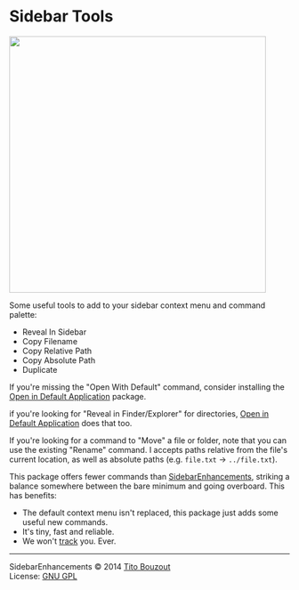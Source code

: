 # Sidebar Tools

<img src="https://raw.githubusercontent.com/braver/SideBarTools/master/screenshot.png" width="461">

Some useful tools to add to your sidebar context menu and command palette:

- Reveal In Sidebar
- Copy Filename
- Copy Relative Path
- Copy Absolute Path
- Duplicate

If you're missing the "Open With Default" command, consider installing the
[Open in Default Application][5] package.

if you're looking for "Reveal in Finder/Explorer" for directories, [Open in Default Application][5] does that too.

If you're looking for a command to "Move" a file or folder, note that you can use the existing "Rename" command. I accepts paths relative from the file's current location, as well as absolute paths (e.g. `file.txt` -> `../file.txt`). 

This package offers fewer commands than [SidebarEnhancements][1], striking a balance somewhere between the bare minimum 
and going overboard. This has benefits:

- The default context menu isn't replaced, this package just adds some useful 
  new commands.
- It's tiny, fast and reliable.
- We won't [track][2] you. Ever.

---------

SidebarEnhancements © 2014 [Tito Bouzout][3]  
License: [GNU GPL][4]

[1]: https://packagecontrol.io/packages/SideBarEnhancements
[2]: https://github.com/SideBarEnhancements-org/SideBarEnhancements/blob/d1c7fa4bac6a1f31ba177bc41ddd0ca902e43609/Stats.py
[3]: mailto:tito.bouzout@gmail.com
[4]: http://www.gnu.org/licenses/gpl.html
[5]: https://packagecontrol.io/packages/Open%20in%20Default%20Application
